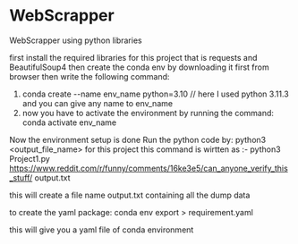 # WebScrapper
WebScrapper using python libraries

first install the required libraries for this project that is requests and BeautifulSoup4
then create the conda env by downloading it first from browser then write the following command:
1. conda create --name env_name python=3.10 // here I used python 3.11.3 and you can give any name to env_name
2. now you have to activate the environment by running the command: conda activate env_name

Now the environment setup is done
Run the python code by:
python3 <filename> <url> <output_file_name>  for this project this command is wirtten as :- 
python3 Project1.py https://www.reddit.com/r/funny/comments/16ke3e5/can_anyone_verify_this_stuff/ output.txt

this will create a file name output.txt containing all the dump data

to create the yaml package:
conda env export > requirement.yaml

this will give you a yaml file of conda environment
